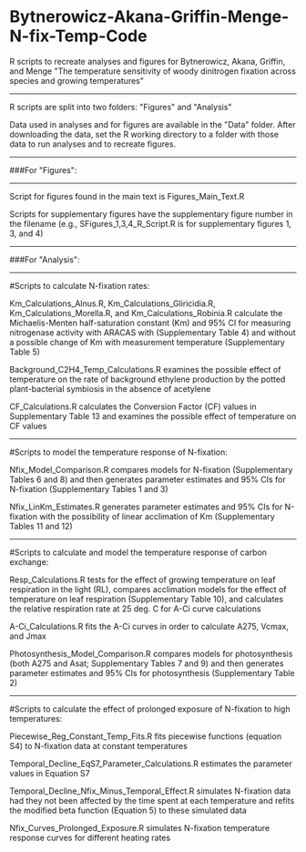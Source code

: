 # Bytnerowicz-Akana-Griffin-Menge-N-fix-Temp-Code
R scripts to recreate analyses and figures for Bytnerowicz, Akana, Griffin, and Menge "The temperature sensitivity of woody dinitrogen fixation across species and growing temperatures"

-------------------------------------------

R scripts are split into two folders: "Figures" and "Analysis"

Data used in analyses and for figures are available in the "Data" folder. After downloading the data, set the R working directory to a folder with those data to run analyses and to recreate figures.

-------------------------------------------

###For "Figures":

-------------------------------------------

Script for figures found in the main text is Figures_Main_Text.R

Scripts for supplementary figures have the supplementary figure number in the filename (e.g., SFigures_1,3,4_R_Script.R is for supplementary figures 1, 3, and 4)

-------------------------------------------

###For "Analysis":

-------------------------------------------

#Scripts to calculate N-fixation rates:

Km_Calculations_Alnus.R, Km_Calculations_Gliricidia.R, Km_Calculations_Morella.R, and Km_Calculations_Robinia.R calculate the Michaelis-Menten half-saturation constant (Km) and 95% CI for measuring nitrogenase activity with ARACAS with (Supplementary Table 4) and without a possible change of Km with measurement temperature (Supplementary Table 5)

Background_C2H4_Temp_Calculations.R examines the possible effect of temperature on the rate of background ethylene production by the potted plant-bacterial symbiosis in the absence of acetylene

CF_Calculations.R calculates the Conversion Factor (CF) values in Supplementary Table 13 and examines the possible effect of temperature on CF values

-------------------------------------------

#Scripts to model the temperature response of N-fixation:

Nfix_Model_Comparison.R compares models for N-fixation (Supplementary Tables 6 and 8) and then generates parameter estimates and 95% CIs for N-fixation (Supplementary Tables 1 and 3)

Nfix_LinKm_Estimates.R generates parameter estimates and 95% CIs for N-fixation with the possibility of linear acclimation of Km (Supplementary Tables 11 and 12)

-------------------------------------------

#Scripts to calculate and model the temperature response of carbon exchange:

Resp_Calculations.R tests for the effect of growing temperature on leaf respiration in the light (RL), compares acclimation models for the effect of temperature on leaf respiration (Supplementary Table 10), and calculates the relative respiration rate at 25 deg. C for A-Ci curve calculations

A-Ci_Calculations.R fits the A-Ci curves in order to calculate A275, Vcmax, and Jmax

Photosynthesis_Model_Comparison.R compares models for photosynthesis (both A275 and Asat; Supplementary Tables 7 and 9) and then generates parameter estimates and 95% CIs for photosynthesis (Supplementary Table 2)

-------------------------------------------

#Scripts to calculate the effect of prolonged exposure of N-fixation to high temperatures:

Piecewise_Reg_Constant_Temp_Fits.R fits piecewise functions (equation S4) to N-fixation data at constant temperatures

Temporal_Decline_EqS7_Parameter_Calculations.R estimates the parameter values in Equation S7

Temporal_Decline_Nfix_Minus_Temporal_Effect.R simulates N-fixation data had they not been affected by the time spent at each temperature and refits the modified beta function (Equation 5) to these simulated data

Nfix_Curves_Prolonged_Exposure.R simulates N-fixation temperature response curves for different heating rates
